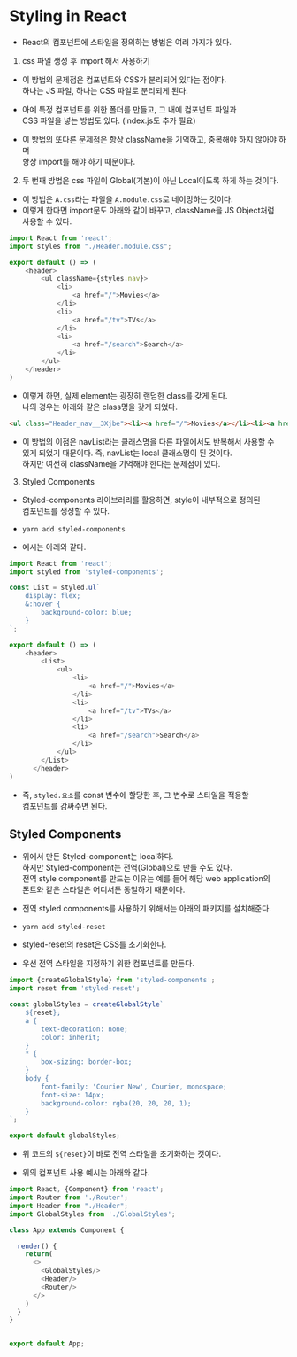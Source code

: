<h1>Styling in React</h1>

* React의 컴포넌트에 스타일을 정의하는 방법은 여러 가지가 있다.
  
1. css 파일 생성 후 import 해서 사용하기
  * 이 방법의 문제점은 컴포넌트와 CSS가 분리되어 있다는 점이다.   
    하나는 JS 파일, 하나는 CSS 파일로 분리되게 된다.

  * 아예 특정 컴포넌트를 위한 폴더를 만들고, 그 내에 컴포넌트 파일과   
    CSS 파일을 넣는 방법도 있다. (index.js도 추가 필요)

  * 이 방법의 또다른 문제점은 항상 className을 기억하고, 중복해야 하지 않아야 하며   
    항상 import를 해야 하기 때문이다.

2. 두 번째 방법은 css 파일이 Global(기본)이 아닌 Local이도록 하게 하는 것이다.
  * 이 방법은 `A.css`라는 파일을 `A.module.css`로 네이밍하는 것이다.   
  * 이렇게 한다면 import문도 아래와 같이 바꾸고, className을 JS Object처럼   
    사용할 수 있다.
  ```js
  import React from 'react';
  import styles from "./Header.module.css";

  export default () => (
      <header>
          <ul className={styles.nav}>
              <li>
                  <a href="/">Movies</a>
              </li>
              <li>
                  <a href="/tv">TVs</a>
              </li>
              <li>
                  <a href="/search">Search</a>
              </li>
          </ul>
      </header>
  )
  ```

  * 이렇게 하면, 실제 element는 굉장히 랜덤한 class를 갖게 된다.   
    나의 경우는 아래와 같은 class명을 갖게 되었다.
  ```html
  <ul class="Header_nav__3Xjbe"><li><a href="/">Movies</a></li><li><a href="/tv">TVs</a></li><li><a href="/search">Search</a></li></ul>
  ```

  * 이 방법의 이점은 navList라는 클래스명을 다른 파일에서도 반복해서 사용할 수   
    있게 되었기 때문이다. 즉, navList는 local 클래스명이 된 것이다.   
    하지만 여전히 className을 기억해야 한다는 문제점이 있다.

3. Styled Components
  * Styled-components 라이브러리를 활용하면, style이 내부적으로 정의된   
    컴포넌트를 생성할 수 있다.

  * `yarn add styled-components`

  * 예시는 아래와 같다.
  ```js
  import React from 'react';
  import styled from 'styled-components';

  const List = styled.ul`
      display: flex;
      &:hover {
          background-color: blue;
      }
  `;

  export default () => (
      <header>
          <List>
              <ul>
                  <li>
                      <a href="/">Movies</a>
                  </li>
                  <li>
                      <a href="/tv">TVs</a>
                  </li>
                  <li>
                      <a href="/search">Search</a>
                  </li>
              </ul>
          </List>
        </header>
  )
  ```

  * 즉, `styled.요소`를 const 변수에 할당한 후, 그 변수로 스타일을 적용할   
    컴포넌트를 감싸주면 된다.

<h2>Styled Components</h2>

* 위에서 만든 Styled-component는 local하다.   
  하지만 Styled-component는 전역(Global)으로 만들 수도 있다.   
  전역 style component를 만드는 이유는 예를 들어 해당 web application의   
  폰트와 같은 스타일은 어디서든 동일하기 때문이다.

* 전역 styled components를 사용하기 위해서는 아래의 패키지를 설치해준다.
* `yarn add styled-reset`
* styled-reset의 reset은 CSS를 초기화한다.

* 우선 전역 스타일을 지정하기 위한 컴포넌트를 만든다.
```js
import {createGlobalStyle} from 'styled-components';
import reset from 'styled-reset';

const globalStyles = createGlobalStyle`
    ${reset};
    a {
        text-decoration: none;
        color: inherit;
    }
    * {
        box-sizing: border-box;
    }
    body {
        font-family: 'Courier New', Courier, monospace;
        font-size: 14px;
        background-color: rgba(20, 20, 20, 1);
    }
`;

export default globalStyles;
```

* 위 코드의 `${reset}`이 바로 전역 스타일을 초기화하는 것이다.

* 위의 컴포넌트 사용 예시는 아래와 같다.
```js
import React, {Component} from 'react';
import Router from './Router';
import Header from "./Header";
import GlobalStyles from './GlobalStyles';

class App extends Component {

  render() {
    return(
      <>
        <GlobalStyles/>
        <Header/>
        <Router/>
      </>
    )
  }
}


export default App;
```